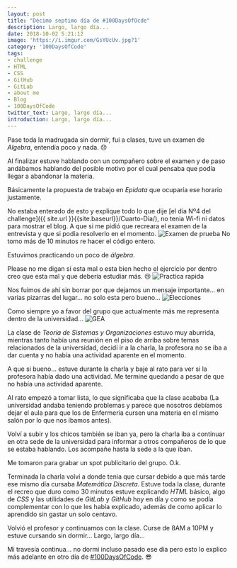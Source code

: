 ```yaml
---
layout: post
title: "Décimo septimo día de #100DaysOfOcde"
description: Largo, largo día...
date: 2018-10-02 5:21:12
image: 'https://i.imgur.com/GsYUcUv.jpg?1'
category: '100DaysOfCode'
tags:
- challenge
- HTML
- CSS
- GitHub
- GitLab
- about me
- Blog
- 100DaysOfCode
twitter_text: Largo, largo día...
introduction: Largo, largo día...
---
```


Pase toda la madrugada sin dormir, fui a clases, tuve un examen de *Algebra*, entendía poco y nada. :disappointed:

Al finalizar estuve hablando con un compañero sobre el examen y de paso andábamos hablando del posible motivo por el cual pensaba que podía llegar a abandonar la materia.

Básicamente la propuesta de trabajo en *Epidata* que ocuparía ese horario justamente.

No estaba enterado de esto y explique todo lo que dije [el día Nº4 del challenge]({{ site.url }}{{site.baseurl}}/Cuarto-Dia/), no tenia Wi-fi ni datos para mostrar el blog. A que si me pidió que recreara el examen de la entrevista y que si podía resolverlo en el momento.
![Examen de prueba](https://i.imgur.com/mhyWGpX.jpg)
No tomo más de 10 minutos re hacer el código entero.

Estuvimos practicando un poco de *álgebra*.

Please no me digan si esta mal o esta bien hecho el ejercicio por dentro creo que esta mal y que debería estudiar más. :cry:
![Practica rapida](https://i.imgur.com/GsYUcUv.jpg?1)

Nos fuimos de ahí sin borrar por que dejamos un mensaje importante... en varias pizarras del lugar... no solo esta pero bueno...
![Elecciones](https://i.imgur.com/UgftpCu.jpg?1)

Como siempre yo a favor del grupo que actualmente más me representa dentro de la universidad...
![GEA](https://i.imgur.com/gYh65Q7.png)

La clase de *Teoría de Sistemas y Organizaciones* estuvo muy aburrida, mientras tanto había una reunión en el piso de arriba sobre temas relacionados de la universidad, decidí ir a la charla, la profesora no se iba a dar cuenta y no había una actividad aparente en el momento.

A que si bueno... estuve durante la charla y baje al rato para ver si la profesora había dado una actividad.
Me termine quedando a pesar de que no había una actividad aparente.

Al rato empezó a tomar lista, lo que significaba que la clase acababa (La universidad andaba teniendo problemas y parece que nosotros debíamos dejar el aula para que los de Enfermería cursen una materia en el mismo salón por lo que nos íbamos antes).

Volví a subir y los chicos también se iban ya, pero la charla iba a continuar en otra sede de la universidad para informar a otros compañeros de lo que se estaba hablando. Los acompañe hasta la sede a la que iban.

Me tomaron para grabar un spot publicitario del grupo. O.k.

Terminada la charla volví a donde tenia que cursar debido a que más tarde ese mismo día cursaba *Matemática Discreta*.
Estuve toda la clase, durante el recreo que duro como 30 minutos estuve explicando *HTML* básico, algo de *CSS* y las utilidades de *GitLab* y *GitHub* hoy en día y como se podía complementar con lo que les había explicado, además de como aplicar lo aprendido sin gastar un solo centavo.

Volvió el profesor y continuamos con la clase. Curse de 8AM a 10PM y estuve cursando sin dormir... Largo, largo día...

Mi travesía continua... no dormí incluso pasado ese día pero esto lo explico más adelante en otro día de [#100DaysOfCode](twitter.com/search?q=%23100DaysOfCode). :sunglasses:
